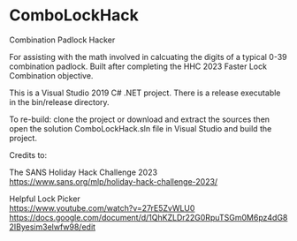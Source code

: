 # ComboLockHack
Combination Padlock Hacker

For assisting with the math involved in calcuating the digits of a typical 0-39 combination padlock.
Built after completing the HHC 2023 Faster Lock Combination objective.

This is a Visual Studio 2019 C# .NET project.
There is a release executable in the bin/release directory.

To re-build: clone the project or download and extract the sources then open the solution ComboLockHack.sln file in Visual Studio and build the project.

Credits to:

The SANS Holiday Hack Challenge 2023<br>
https://www.sans.org/mlp/holiday-hack-challenge-2023/

Helpful Lock Picker<br>
https://www.youtube.com/watch?v=27rE5ZvWLU0
https://docs.google.com/document/d/1QhKZLDr22G0RpuTSGm0M6pz4dG82IByesim3elwfw98/edit
